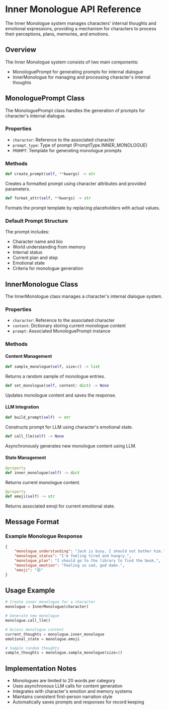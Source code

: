 # Inner Monologue API Reference

The Inner Monologue system manages characters' internal thoughts and emotional expressions, providing a mechanism for characters to process their perceptions, plans, memories, and emotions.

## Overview

The Inner Monologue system consists of two main components:
- MonologuePrompt for generating prompts for internal dialogue
- InnerMonologue for managing and processing character's internal thoughts

## MonologuePrompt Class

The MonologuePrompt class handles the generation of prompts for character's internal dialogue.

### Properties

- `character`: Reference to the associated character
- `prompt_type`: Type of prompt (PromptType.INNER_MONOLOGUE)
- `PROMPT`: Template for generating monologue prompts

### Methods

```python
def create_prompt(self, **kwargs) -> str
```
Creates a formatted prompt using character attributes and provided parameters.

```python
def format_attr(self, **kwargs) -> str
```
Formats the prompt template by replacing placeholders with actual values.

### Default Prompt Structure

The prompt includes:
- Character name and bio
- World understanding from memory
- Internal status
- Current plan and step
- Emotional state
- Criteria for monologue generation

## InnerMonologue Class

The InnerMonologue class manages a character's internal dialogue system.

### Properties

- `character`: Reference to the associated character
- `content`: Dictionary storing current monologue content
- `prompt`: Associated MonologuePrompt instance

### Methods

#### Content Management

```python
def sample_monologue(self, size=2) -> list
```
Returns a random sample of monologue entries.

```python
def set_monologue(self, content: dict) -> None
```
Updates monologue content and saves the response.

#### LLM Integration

```python
def build_prompt(self) -> str
```
Constructs prompt for LLM using character's emotional state.

```python
def call_llm(self) -> None
```
Asynchronously generates new monologue content using LLM.

#### State Management

```python
@property
def inner_monologue(self) -> dict
```
Returns current monologue content.

```python
@property
def emoji(self) -> str
```
Returns associated emoji for current emotional state.

## Message Format

### Example Monologue Response

```json
{
    "monologue_understanding": "Jack is busy, I should not bother him.",
    "monologue_status": "I'm feeling tired and hungry.",
    "monologue_plan": "I should go to the library to find the book.",
    "monologue_emotion": "Feeling so sad, god damn.",
    "emoji": "😟"
}
```

## Usage Example

```python
# Create inner monologue for a character
monologue = InnerMonologue(character)

# Generate new monologue
monologue.call_llm()

# Access monologue content
current_thoughts = monologue.inner_monologue
emotional_state = monologue.emoji

# Sample random thoughts
sample_thoughts = monologue.sample_monologue(size=2)
```

## Implementation Notes

- Monologues are limited to 20 words per category
- Uses asynchronous LLM calls for content generation
- Integrates with character's emotion and memory systems
- Maintains consistent first-person narration style
- Automatically saves prompts and responses for record keeping 